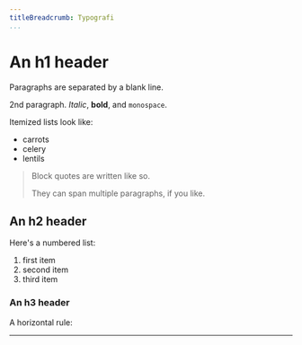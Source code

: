 ```yaml
---
titleBreadcrumb: Typografi
...
```

An h1 header
============

Paragraphs are separated by a blank line.

2nd paragraph. *Italic*, **bold**, and `monospace`.

Itemized lists look like:

  * carrots
  * celery
  * lentils

> Block quotes are
> written like so.
>
> They can span multiple paragraphs,
> if you like.


An h2 header
------------

Here's a numbered list:

 1. first item
 2. second item
 3. third item

### An h3 header

A horizontal rule:

***
